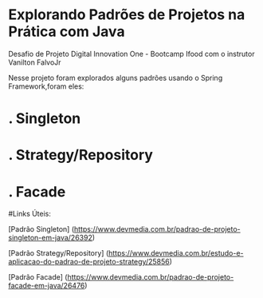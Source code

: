 # Explorando Padrões de Projetos na Prática com Java
Desafio de Projeto Digital Innovation One - Bootcamp Ifood com o instrutor Vanilton FalvoJr

Nesse projeto foram explorados alguns padrões usando o Spring Framework,foram eles:

# . Singleton
# . Strategy/Repository
# . Facade

#Links Úteis:

[Padrão Singleton] (https://www.devmedia.com.br/padrao-de-projeto-singleton-em-java/26392)

[Padrão Strategy/Repository] (https://www.devmedia.com.br/estudo-e-aplicacao-do-padrao-de-projeto-strategy/25856)

[Padrão Facade] (https://www.devmedia.com.br/padrao-de-projeto-facade-em-java/26476)
